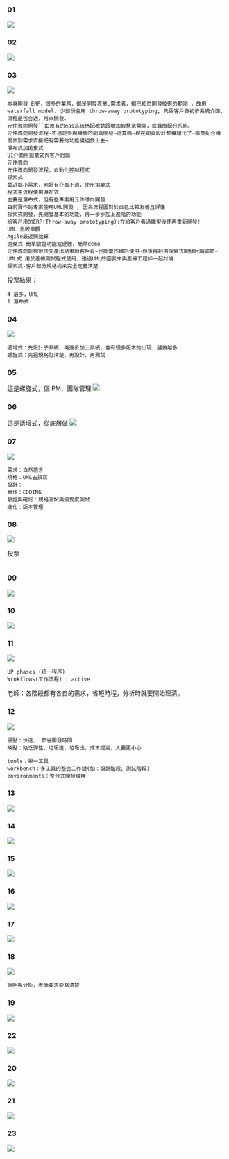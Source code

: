 ### 01
![](01.jpg)

### 02
![](02.jpg)

### 03
![](03.jpg)


```
本身開發 ERP，很多的業務，都是開發表單,需求者，都已知悉開發技術的範圍 ，故用 waterfall model. 少部份會用 throw-away prototyping, 先跟客戶做初步系統介面、流程是否合適，再來開發。
元件導向開發``由原有的nas系統搭配改動跟增加智慧家電等，或醫療配合系統。
元件導向開發流程~不過是參與機關的網頁開發~這算嗎~現在網頁設計都模組化了~廠商配合機關個別需求直接把有需要的功能模組放上去~
瀑布式加拋棄式
UI介面用拋棄式與客戶討論
元件導向
元件導向開發流程，自動化控制程式
探索式
最近都小需求，剛好有介面不清，使用拋棄式
程式主流程使用瀑布式
主要是瀑布式，但有些專案用元件導向開發
目前實作的專案使用UML開發 , 因為流程圖對於自己比較友善且好懂 
探索式開發，先開發基本的功能，再一步步加上進階的功能
給客戶用的ERP(Throw-away prototyping):在給客戶看過雛型後便再重新開發!
UML 比較直觀
Agile最近開始算
拋棄式-簡單驗證功能或硬體，簡單demo
元件導向能夠很快先產出結果給客戶看~也能當作雛形使用~然後再利用探索式開發討論細節~
UML式 用於產線測試程式使用，透過UML的圖表來與產線工程師一起討論
探索式-客戶部分規格尚未完全定義清楚
```

投票結果：
```
4 最多，UML
1 瀑布式
```


### 04
![](04.jpg)

```
遞增式：先設計子系統，再逐步加上系統，會有很多版本的出現，越做越多
螺旋式：先把規格訂清楚，再設計，再測試
```


### 05
這是螺旋式，偏 PM、團隊管理
![](05.jpg)

### 06
這是遞增式，從底層做
![](06.jpg)



### 07
![](07.jpg)

```
需求：自然語言
規格：UML去撰寫
設計：
實作：CODING
驗證與確認：規格測試與接受度測試
進化：版本管理
```


### 08
![](08.jpg)

投票

```
```
### 09
![](09.jpg)

### 10
![](10.jpg)

### 11
![](11.jpg)


```
UP phases (統一程序)
Wrokflows(工作流程) : active
```

老師：各階段都有各自的需求，省短時程，分析時就要開始理清。

### 12
![](12.jpg)

```
優點：快速、 節省開發時間
缺點：缺乏彈性，垃圾進，垃圾出，成本提高，人要更小心
```

```
tools：單一工具
workbench：多工具的整合工作鏈(如：設計階段、測試階段)
environments：整合式開發環境
```

### 13
![](13.jpg)

### 14
![](14.jpg)

### 15
![](15.jpg)

### 16
![](16.jpg)

### 17
![](17.jpg)

### 18
![](18.jpg)

```
說明與分析，老師要求要寫清楚
```
### 19
![](19.jpg)

### 22
![](22.jpg)

### 20
![](20.jpg)

### 21
![](21.jpg)



### 23
![](23.jpg)
